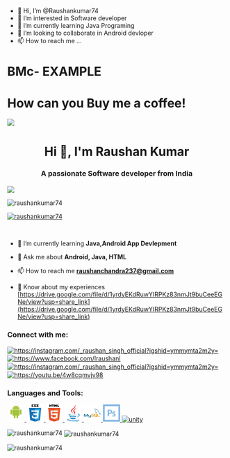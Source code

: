 - 👋 Hi, I’m @Raushankumar74
- 👀 I’m interested in Software developer
- 🌱 I’m currently learning Java Programing 
- 💞️ I’m looking to collaborate in Android devloper 
- 📫 How to reach me ...

<!---
Raushankumar74/Raushankumar74 is a ✨ special ✨ repository because its `README.md` (this file) appears on your GitHub profile.
You can click the Preview link to take a look at your changes.
--->
# BMc- EXAMPLE
# How can you Buy me a coffee!

<a href="https://www.buymeacoffee.com/raushanKumar"><img src="https://img.buymeacoffee.com/button-api/?text=Buy me a coffee&emoji=☕&slug=raushanKumar&button_colour=FF5F5F&font_colour=ffffff&font_family=Arial&outline_colour=000000&coffee_colour=FFDD00" /></a>


<h1 align="center">Hi 👋, I'm Raushan Kumar</h1>
<h3 align="center">A passionate Software developer from India</h3>

<img align="Center" src="https://user-images.githubusercontent.com/55389276/140866485-8fb1c876-9a8f-4d6a-98dc-08c4981eaf70.gif"/>

<p align="left"> <img src="https://komarev.com/ghpvc/?username=raushankumar74&label=Profile%20views&color=0e75b6&style=flat" alt="raushankumar74" /> </p>

<p align="left"> <a href="https://github.com/ryo-ma/github-profile-trophy"><img src="https://github-profile-trophy.vercel.app/?username=raushankumar74" alt="raushankumar74" /></a> </p>

<p align="left"> <a href="https://twitter.com/" target="blank"><img src="https://img.shields.io/twitter/follow/?logo=twitter&style=for-the-badge" alt="" /></a> </p>

- 🌱 I’m currently learning **Java,Android App Devlepment**

- 💬 Ask me about **Android, Java, HTML**

- 📫 How to reach me **raushanchandra237@gmail.com**

- 📄 Know about my experiences [https://drive.google.com/file/d/1yrdyEKdRuwYIRPKz83nmJt9buCeeEGNe/view?usp=share_link](https://drive.google.com/file/d/1yrdyEKdRuwYIRPKz83nmJt9buCeeEGNe/view?usp=share_link)

<h3 align="left">Connect with me:</h3>
<p align="left">
<a href="https://linkedin.com/in/https://instagram.com/_raushan_singh_official?igshid=ymmymta2m2y=" target="blank"><img align="center" src="https://raw.githubusercontent.com/rahuldkjain/github-profile-readme-generator/master/src/images/icons/Social/linked-in-alt.svg" alt="https://instagram.com/_raushan_singh_official?igshid=ymmymta2m2y=" height="30" width="40" /></a>
<a href="https://fb.com/https://www.facebook.com/lraushanl" target="blank"><img align="center" src="https://raw.githubusercontent.com/rahuldkjain/github-profile-readme-generator/master/src/images/icons/Social/facebook.svg" alt="https://www.facebook.com/lraushanl" height="30" width="40" /></a>
<a href="https://instagram.com/https://instagram.com/_raushan_singh_official?igshid=ymmymta2m2y=" target="blank"><img align="center" src="https://raw.githubusercontent.com/rahuldkjain/github-profile-readme-generator/master/src/images/icons/Social/instagram.svg" alt="https://instagram.com/_raushan_singh_official?igshid=ymmymta2m2y=" height="30" width="40" /></a>
<a href="https://www.youtube.com/c/https://youtu.be/4w8cqmvjv98" target="blank"><img align="center" src="https://raw.githubusercontent.com/rahuldkjain/github-profile-readme-generator/master/src/images/icons/Social/youtube.svg" alt="https://youtu.be/4w8cqmvjv98" height="30" width="40" /></a>
</p>

<h3 align="left">Languages and Tools:</h3>
<p align="left"> <a href="https://developer.android.com" target="_blank" rel="noreferrer"> <img src="https://raw.githubusercontent.com/devicons/devicon/master/icons/android/android-original-wordmark.svg" alt="android" width="40" height="40"/> </a> <a href="https://www.w3schools.com/css/" target="_blank" rel="noreferrer"> <img src="https://raw.githubusercontent.com/devicons/devicon/master/icons/css3/css3-original-wordmark.svg" alt="css3" width="40" height="40"/> </a> <a href="https://www.w3.org/html/" target="_blank" rel="noreferrer"> <img src="https://raw.githubusercontent.com/devicons/devicon/master/icons/html5/html5-original-wordmark.svg" alt="html5" width="40" height="40"/> </a> <a href="https://www.java.com" target="_blank" rel="noreferrer"> <img src="https://raw.githubusercontent.com/devicons/devicon/master/icons/java/java-original.svg" alt="java" width="40" height="40"/> </a> <a href="https://www.mysql.com/" target="_blank" rel="noreferrer"> <img src="https://raw.githubusercontent.com/devicons/devicon/master/icons/mysql/mysql-original-wordmark.svg" alt="mysql" width="40" height="40"/> </a> <a href="https://www.photoshop.com/en" target="_blank" rel="noreferrer"> <img src="https://raw.githubusercontent.com/devicons/devicon/master/icons/photoshop/photoshop-line.svg" alt="photoshop" width="40" height="40"/> </a> <a href="https://unity.com/" target="_blank" rel="noreferrer"> <img src="https://www.vectorlogo.zone/logos/unity3d/unity3d-icon.svg" alt="unity" width="40" height="40"/> </a> </p>

<p><img align="left" src="https://github-readme-stats.vercel.app/api/top-langs?username=raushankumar74&show_icons=true&locale=en&layout=compact" alt="raushankumar74" /></p>

<p>&nbsp;<img align="center" src="https://github-readme-stats.vercel.app/api?username=raushankumar74&show_icons=true&locale=en" alt="raushankumar74" /></p>

<p><img align="center" src="https://github-readme-streak-stats.herokuapp.com/?user=raushankumar74&" alt="raushankumar74" /></p>
